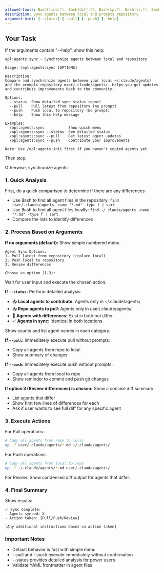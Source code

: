 ```yaml
---
allowed-tools: Bash(find:*), Bash(diff:*), Bash(cp:*), Bash(ls:*), Bash(sort:*), Read, Write, Grep
description: Sync agents between local and prompts repository
argument-hint: [--status] [--pull] [--push] [--help]
---
```


## Your Task

If the arguments contain "--help", show this help:

```
opl:agents:sync - Synchronize agents between local and repository

Usage: /opl:agents:sync [OPTIONS]

Description:
Compare and synchronize agents between your local ~/.claude/agents/
and the prompts repository user/.claude/agents/. Helps you get updates
and contribute improvements back to the community.

Options:
  --status  Show detailed sync status report
  --pull    Pull latest from repository (no prompt)
  --push    Push local to repository (no prompt)
  --help    Show this help message

Examples:
  /opl:agents:sync           Show quick menu
  /opl:agents:sync --status  See detailed status
  /opl:agents:sync --pull    Get latest agent updates
  /opl:agents:sync --push    Contribute your improvements

Note: Use /opl:agents:init first if you haven't copied agents yet.
```

Then stop.

Otherwise, synchronize agents:

### 1. Quick Analysis
First, do a quick comparison to determine if there are any differences:
- Use Bash to find all agent files in the repository: `find user/.claude/agents -name "*.md" -type f | sort`
- Use Bash to find all agent files locally: `find ~/.claude/agents -name "*.md" -type f | sort`
- Compare the lists to identify differences

### 2. Process Based on Arguments

**If no arguments (default):**
Show simple numbered menu:
```
Agent Sync Options:
1. Pull latest from repository (replace local)
2. Push local to repository
3. Review differences

Choose an option (1-3):
```

Wait for user input and execute the chosen action.

**If `--status`:**
Perform detailed analysis:
- 📤 **Local agents to contribute**: Agents only in ~/.claude/agents/
- 📥 **Repo agents to pull**: Agents only in user/.claude/agents/
- 🔄 **Agents with differences**: Exist in both but differ
- ✅ **Agents in sync**: Identical in both locations

Show counts and list agent names in each category.

**If `--pull`:**
Immediately execute pull without prompts:
- Copy all agents from repo to local
- Show summary of changes

**If `--push`:**
Immediately execute push without prompts:
- Copy all agents from local to repo
- Show reminder to commit and push git changes

**If option 3 (Review differences) is chosen:**
Show a concise diff summary:
- List agents that differ
- Show first few lines of differences for each
- Ask if user wants to see full diff for any specific agent

### 3. Execute Actions

For Pull operations:
```bash
# Copy all agents from repo to local
cp -f user/.claude/agents/*.md ~/.claude/agents/
```

For Push operations:
```bash
# Copy all agents from local to repo
cp -f ~/.claude/agents/*.md user/.claude/agents/
```

For Review:
Show condensed diff output for agents that differ.

### 4. Final Summary

Show results:
```
✅ Sync Complete:
- Agents synced: X
- Action taken: [Pull/Push/Review]

[Any additional instructions based on action taken]
```

### Important Notes
- Default behavior is fast with simple menu
- --pull and --push execute immediately without confirmation
- --status provides detailed analysis for power users
- Validate YAML frontmatter in agent files